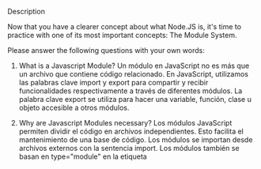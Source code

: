 Description

Now that you have a clearer concept about what Node.JS is, it's time to practice with one of its most important concepts: 
The Module System.

Please answer the following questions with your own words:

1. What is a Javascript Module?
Un módulo en JavaScript no es más que un archivo que contiene código relacionado. En JavaScript, 
utilizamos las palabras clave import y export para compartir y recibir funcionalidades respectivamente a través de diferentes módulos. 
La palabra clave export se utiliza para hacer una variable, función, clase u objeto accesible a otros módulos.

2. Why are Javascript Modules necessary?
Los módulos JavaScript permiten dividir el código en archivos independientes. Esto facilita el mantenimiento de una base de código. 
Los módulos se importan desde archivos externos con la sentencia import. Los módulos también se basan en type="module" en la etiqueta <script>.

3. What module standards are available in Node.JS?


4. What are the differences between ESModules and CommonJS modules?

CommonJS modules are a popular way to modularize JavaScript code. They allow you to export and import modules using the export and import keywords,
respectively. ES Modules are a newer way to modularize JavaScript code. Unlike CommonJS modules, which rely on exports and imports, 
ES Modules use the module keyword.

5. Which types of modules exist in Node.JS?

Node.js includes three types of modules:
Core Modules
Local Modules
Third Party Modules


